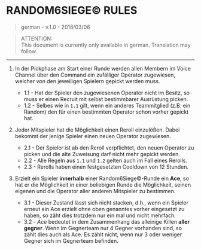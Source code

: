 # RANDOM6SIEGE© RULES

> german - v.1.0 - 2018/03/06

> ATTENTION:  
> This document is currently only available in german. Translation may follow.

---

1. In der Pickphase am Start einer Runde werden allen Membern im Voice Channel über den Command ein zufälliger Operator zugewiesen, welcher von den jeweiligen Spielern gepickt werden muss.  
    - 1.1 - Hat der Spieler den zugewiesenen Operator nicht im Besitz, so muss er einen Recruit mit selbst bestimmbarer Ausrüstung picken.  
    - 1.2 - Selbes wie in `1.1` gilt, wenn ein anderes Teammitglied (z.B. ein Random) den für einen bestimmten Operator schon vorher gepickt hat.  

2. Jeder Mitspieler hat die Möglichkeit einen Reroll einzulößen. Dabei bekommt der jenige Spieler einen neuen Operator zugewiesen.  
    - 2.1 - Der Spieler ist ab den Reroll verpflichtet, den neuen Operator zu picken und die alte Zuweisung darf nicht mehr gepickt werden.  
    - 2.2 - Alle Regeln aus `1.1` und `1.2` gelten auch im Fall eines Rerolls.  
    - 2.3 - Rerolls haben einen festgesetzten Cooldown von 12 Stunden.  

3. Erzielt ein Spieler **innerhalb** einer Random6Siege©-Runde ein **Ace**, so hat er die Möglichkeit in einer beliebigen Runde die Möglichkeit, seinen eigenen und die Operator aller anderen Mitspieler zu bestimmen.  
    - 3.1 - Dieser Zustand lässt sich nicht stacken, d.h., wenn ein Spieler erneut ein Ace erzielt ohne oben genanntes vorher eingesetzt zu haben, so zäht dies trotzdem nur ein mal und nicht mehrfach.  
    - 3.2 - *Ace* bedeutet in dem Zusammenhang das alleinige Killen **aller gegner**. Wenn im Gegnerteam nur 4 Gegner vorhanden sind, so zählt dies auch als Ace. Es zählt nicht, wenn nur 3 oder weniger Gegner sich im Gegnerteam befinden.  

